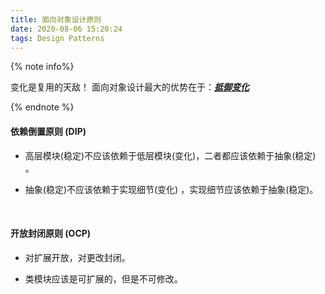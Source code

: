 ```yaml
---
title: 面向对象设计原则
date: 2020-08-06 15:20:24
tags: Design Patterns
---
```




{% note info%}

变化是复用的天敌！ 面向对象设计最大的优势在于：<u>***抵御变化***</u>

{% endnote %}



#### 依赖倒置原则 (DIP)

* 高层模块(稳定)不应该依赖于低层模块(变化)，二者都应该依赖于抽象(稳定) 。

* 抽象(稳定)不应该依赖于实现细节(变化) ，实现细节应该依赖于抽象(稳定)。

<br>

#### 开放封闭原则 (OCP)

* 对扩展开放，对更改封闭。

* 类模块应该是可扩展的，但是不可修改。